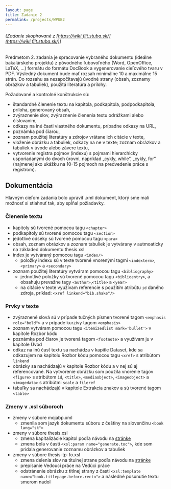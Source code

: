 ```yaml
---
layout: page
title: Zadanie 2
permalink: /projects/WPUB2
---
```

###### _(Zadanie skopírované z [https://wiki.fiit.stuba.sk/](https://wiki.fiit.stuba.sk/))_

Predmetom 2. zadania je spracovanie vybraného dokumentu (ideálne bakalárskeho projektu) z pôvodného ľubovoľného (Word, OpenOffice, LaTeX, …) formátu do formátu DocBook a vygenerovanie cieľového tvaru v PDF. Výsledný dokument bude mať rozsah minimálne 10 a maximálne 15 strán. Do rozsahu sa nezapočítavajú úvodné strany (obsah, zoznamy obrázkov a tabuliek), použitá literatúra a prílohy.

Požadované a kontrolné konštrukcie sú:

  * štandardné členenie textu na kapitola, podkapitola, podpodkapitola, príloha, generovaný obsah,
  * zvýraznenie slov, zvýraznenie členenia textu odrážkami alebo číslovaním,
  * odkazy na iné časti vlastného dokumentu, prípadne odkazy na URL,
  * poznámka pod čiarou,
  * zoznam použitej literatúry a zdrojov vrátane ich citácie v texte,
  * vloženie obrázku a tabuliek, odkazy na ne v texte; zoznam obrázkov a tabuliek v úvode alebo závere textu,
  * vytvorenie registra pojmov (indexu) s pojmami hierarchicky usporiadanými do dvoch úrovni, napríklad „cykly, while“, „cykly, for“ (najmenej ako ukážku na 10-15 pojmoch na predvedenie práce s registrom).

## Dokumentácia
Hlavným cieľom zadania bolo upraviť .xml dokument, ktorý sme mali možnosť si stiahnuť tak, aby spĺňal požiadavky.

### Členenie textu
  * kapitoly sú tvorené pomocou tagu `<chapter>`
  * podkapitoly sú tvorené pomocou tagu `<section>`
  * jedotlivé odseky sú tvorené pomocou tagu `<para>`
  * obsah, zoznam obrázkov a zoznam tabuliek je vytvárany v autmoaticky na základed dokumentu thesis.xsl
  * index je vytváraný pomocou tagu `<index/>`
    * položky indexu sú v texte tvorené vnorenými tagmi `<indexterm>`,`<primary>` a `<secondary>`
  * zoznam použitej literatúry vytváram pomocou tagu `<bibliography>`
    * jednotlivé položky sú tvorené pomocou tagu `<biblioentry>`, a obsahuju prevažne tagy `<author>`,`<title>` a `<year>`
    * na citácie v texte využívam referencie s použitím atribútu `id` daného zdroja, príklad: `<xref linkend="bib.shake"/>`
  
### Prvky v texte
  * zvýraznené slová sú v prípade tučných písmen tvorené tagom `<emphasis role="bold">` a v prípade kurzívy tagom `<emphasis>`
  * zoznam vytváram pomocou tagu `<itemizedlist mark='bullet'>` v kapitole Rozbor kódu
  * poznámka pod čiarov je tvorená tagom `<footnote>` a využívam ju v kapitole Úvod
  * odkaz na inú časť textu sa nachádza v kapitle Dataset, kde sa odkazujem na kapitolu Rozbor kódu pomocou tagu `<xref>` s atribútom `linkend`
  * obrázky sa nachádzajú v kapitole Rozbor kódu a v nej sú aj referencované. Na vytvorenie obrázku som použila vnorenie tagov `<figure>` s atribútom `id`, `<title>`, `<mediaobject>`, `<imageobject>` a `<imagedata>` s atribútmi `scale` a `fileref`
  * tabuľky sa nachádzajú v kapitole Extrakcia znakov a sú tvorené tagom `<table>`
  
### Zmeny v .xsl súboroch
  * zmeny v súbore mojabp.xml
    * zmenila som jazyk dokumentu súboru z češtiny na slovenčinu `<book lang="sk">`
  * zmeny v súbore thesis.xsl
    * zmena kapitalizácie kapitol podľa návodu na [stránke](https://wiki.fiit.stuba.sk/)
    * zmena bola v časti `<xsl:param name="generate.toc">`, kde som pridala generovanie zoznamu obrázkov a tabuliek
  * zmeny v súbore thesis-tp-fo.xsl
    * zmena delenia slov na titulnej strane podľa návodu na [stránke](https://wiki.fiit.stuba.sk/)
    * prepísanie Vedoucí práce na Vedúci práce
    * odstránenie obrázku z titlnej strany z časti `<xsl:template name="book.titlepage.before.recto">` a následné posunutie textu smerom nadol
